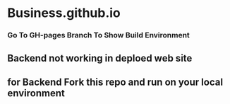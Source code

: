 # Business.github.io
### Go To GH-pages Branch To Show Build Environment  
## Backend not working in deploed web site 
## for Backend Fork this repo and run on your local environment
